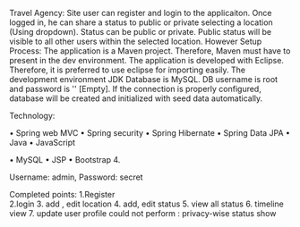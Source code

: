 
Travel Agency:
Site user can register and login to the applicaiton.
Once logged in, he can share a status to public or private selecting a location (Using dropdown).
Status can be public or private.
Public status will be visible to all other users within the selected location. However
Setup Process:
The application is a Maven project. Therefore, Maven must have to present in the dev environment.
The application is developed with Eclipse. Therefore, it is preferred to use eclipse for importing easily.
The development environment JDK 
Database is MySQL. DB username is root and password is '' [Empty]. If the connection is properly configured, database will be created and initialized with seed data automatically.


Technology:

•	Spring web MVC
•	Spring security
•	Spring Hibernate
•	Spring Data JPA
•	Java
•	JavaScript

•	MySQL
•	JSP
•	Bootstrap 4.

Username: admin,
Password: secret

Completed points:
1.Register       
2.login
3. add , edit location
4. add, edit status
5. view all status
6. timeline view
7. update user profile
could not perform :
privacy-wise status show
